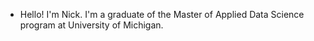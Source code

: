 - Hello! I'm Nick. I'm a graduate of the Master of Applied Data Science program at University of Michigan.

